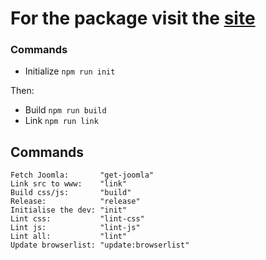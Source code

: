 # For the package visit the [site](https://muta.dgrammatiko.dev)


### Commands

- Initialize `npm run init`

Then:

- Build `npm run build`
- Link `npm run link`

## Commands
```
Fetch Joomla:       "get-joomla"
Link src to www:    "link"
Build css/js:       "build"
Release:            "release"
Initialise the dev: "init"
Lint css:           "lint-css"
Lint js:            "lint-js"
Lint all:           "lint"
Update browserlist: "update:browserlist"
```
